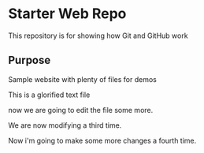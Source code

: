 # Starter Web Repo

This repository is for showing how Git and GitHub work

## Purpose

Sample website with plenty of files for demos

This is a glorified text file

now we are going to edit the file some more.

We are now modifying a third time.

Now i'm going to make some more changes a fourth time.
